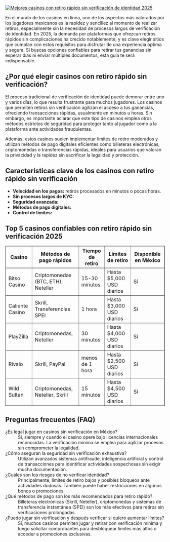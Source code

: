 [![Mejores casinos con retiro rápido sin verificación de identidad 2025](https://123-caf.pages.dev/gitsignup.png)](https://vrmoo.ru/Bt82HjjY)

<p>En el mundo de los casinos en línea, uno de los aspectos más valorados por los jugadores mexicanos es la rapidez y sencillez al momento de realizar retiros, especialmente sin la necesidad de procesos largos de verificación de identidad. En 2025, la demanda por plataformas que ofrezcan retiros rápidos sin complicaciones ha crecido notablemente, y es clave elegir sitios que cumplan con estos requisitos para disfrutar de una experiencia óptima y segura. Si buscas opciones confiables para retirar tus ganancias sin esperar días ni enviar múltiples documentos, esta guía te será indispensable.</p>  <h2>¿Por qué elegir casinos con retiro rápido sin verificación?</h2> <p>El proceso tradicional de verificación de identidad puede demorar entre uno y varios días, lo que resulta frustrante para muchos jugadores. Los casinos que permiten retiros sin verificación agilizan el acceso a tus ganancias, ofreciendo transacciones rápidas, usualmente en minutos u horas. Sin embargo, es importante aclarar que este tipo de casinos emplea otros métodos estrictos de seguridad para proteger tanto al jugador como a la plataforma ante actividades fraudulentas.</p> <p>Además, estos casinos suelen implementar límites de retiro moderados y utilizan métodos de pago digitales eficientes como billeteras electrónicas, criptomonedas o transferencias rápidas, ideales para usuarios que valoran la privacidad y la rapidez sin sacrificar la legalidad y protección.</p>  <h2>Características clave de los casinos con retiro rápido sin verificación</h2> <ul> <li><strong>Velocidad en los pagos:</strong> retiros procesados en minutos o pocas horas.</li> <li><strong>Sin procesos largos de KYC:</strong verificación mínima o automática basada en información previa.</li> <li><strong>Seguridad avanzada:</strong sistemas antifraude y protección de datos sin exigir múltiples documentos.</li> <li><strong>Métodos de pago digitales:</strong billeteras como Skrill, Neteller o criptomonedas populares.</li> <li><strong>Control de límites:</strong restricciones que evitan abusos sin complicar la experiencia del usuario.</li> </ul>  <h2>Top 5 casinos confiables con retiro rápido sin verificación 2025</h2> <table border="1" cellpadding="6" cellspacing="0"> <thead> <tr> <th>Casino</th> <th>Métodos de pago rápidos</th> <th>Tiempo de retiro</th> <th>Límites de retiro</th> <th>Disponible en México</th> </tr> </thead> <tbody> <tr> <td>Bitso Casino</td> <td>Criptomonedas (BTC, ETH), Neteller</td> <td>15-30 minutos</td> <td>Hasta $5,000 USD diarios</td> <td>Sí</td> </tr> <tr> <td>Caliente Casino</td> <td>Skrill, Transferencias SPEI</td> <td>1 hora</td> <td>Hasta $3,000 USD diarios</td> <td>Sí</td> </tr> <tr> <td>PlayZilla</td> <td>Criptomonedas, Neteller</td> <td>30 minutos</td> <td>Hasta $4,000 USD diarios</td> <td>Sí</td> </tr> <tr> <td>Rivalo</td> <td>Skrill, PayPal</td> <td>menos de 1 hora</td> <td>Hasta $2,500 USD diarios</td> <td>Sí</td> </tr> <tr> <td>Wild Sultan</td> <td>Criptomonedas, Neteller, Skrill</td> <td>15 minutos</td> <td>Hasta $4,500 USD diarios</td> <td>Sí</td> </tr> </tbody> </table>  <h2>Preguntas frecuentes (FAQ)</h2> <dl> <dt>¿Es legal jugar en casinos sin verificación en México?</dt> <dd>Sí, siempre y cuando el casino opere bajo licencias internacionales reconocidas. La verificación mínima se emplea para agilizar procesos sin comprometer la legalidad.</dd>  <dt>¿Cómo aseguran la seguridad sin verificación exhaustiva?</dt> <dd>Utilizan avanzados sistemas antifraude, inteligencia artificial y control de transacciones para identificar actividades sospechosas sin exigir mucha documentación.</dd>  <dt>¿Cuáles son los riesgos de no verificar identidad?</dt> <dd>Principalmente, límites de retiro bajos y posibles bloqueos ante actividades dudosas. También puede haber restricciones en algunos bonos o promociones.</dd>  <dt>¿Qué métodos de pago son los más recomendados para retiro rápido?</dt> <dd>Billeteras electrónicas (Skrill, Neteller), criptomonedas y sistemas de transferencia instantánea (SPEI) son los más efectivos para retiros sin verificaciones prolongadas.</dd>  <dt>¿Puedo jugar sin verificación y después verificar si quiero aumentar límites?</dt> <dd>Sí, muchos casinos permiten jugar y retirar con verificación mínima y luego solicitar comprobantes para desbloquear límites más altos o acceder a promociones exclusivas.</dd> </dl>